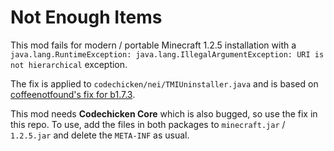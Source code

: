 # Not Enough Items

This mod fails for modern / portable Minecraft 1.2.5 installation with a `java.lang.RuntimeException: java.lang.IllegalArgumentException: URI is not hierarchical` exception. 

The fix is applied to `codechicken/nei/TMIUninstaller.java` and is based on [coffeenotfound's fix for b1.7.3](https://github.com/coffeenotfound/ModloaderFix-b1.7.3).

This mod needs **Codechicken Core** which is also bugged, so use the fix in this repo. To use, add the files in both packages to `minecraft.jar` / `1.2.5.jar` and delete the `META-INF` as usual.
